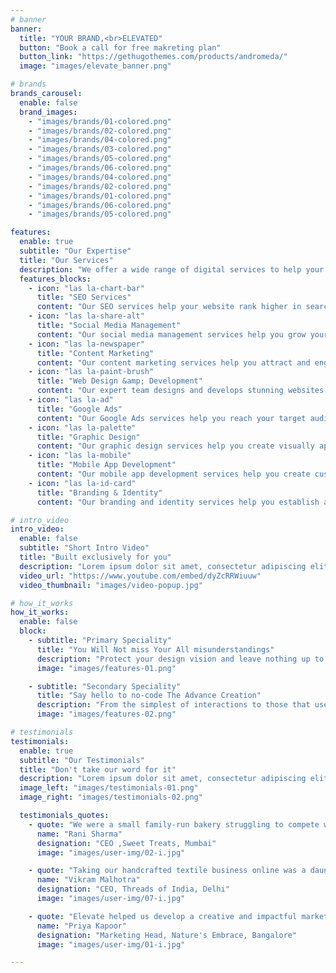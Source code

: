 ```yaml
---
# banner
banner:
  title: "YOUR BRAND,<br>ELEVATED"
  button: "Book a call for free makreting plan"
  button_link: "https://gethugothemes.com/products/andromeda/"
  image: "images/elevate_banner.png"

# brands
brands_carousel:
  enable: false
  brand_images:
    - "images/brands/01-colored.png"
    - "images/brands/02-colored.png"
    - "images/brands/04-colored.png"
    - "images/brands/03-colored.png"
    - "images/brands/05-colored.png"
    - "images/brands/06-colored.png"
    - "images/brands/04-colored.png"
    - "images/brands/02-colored.png"
    - "images/brands/01-colored.png"
    - "images/brands/06-colored.png"
    - "images/brands/05-colored.png"

features:
  enable: true
  subtitle: "Our Expertise"
  title: "Our Services"
  description: "We offer a wide range of digital services to help your business succeed online. Whether you need to improve your website's visibility in search engines, engage with your audience on social media, or create compelling content, we have you covered. Our team of experts will work with you to develop a custom strategy tailored to your specific needs and goals."
  features_blocks:
    - icon: "las la-chart-bar"
      title: "SEO Services"
      content: "Our SEO services help your website rank higher in search engine results pages, driving more organic traffic and improving your online visibility. We use proven strategies and techniques to optimize your website for search engines."
    - icon: "las la-share-alt"
      title: "Social Media Management"
      content: "Our social media management services help you grow your online presence and engage with your audience on social media platforms. We create and manage social media profiles, post engaging content, and interact with your audience to build brand awareness and loyalty."
    - icon: "las la-newspaper"
      title: "Content Marketing"
      content: "Our content marketing services help you attract and engage your target audience with high-quality, relevant content. We create compelling content that resonates with your audience and drives them to take action."
    - icon: "las la-paint-brush"
      title: "Web Design &amp; Development"
      content: "Our expert team designs and develops stunning websites that are user-friendly, fast, and responsive. We use the latest technologies and frameworks to deliver high-quality websites that meet your business goals."
    - icon: "las la-ad"
      title: "Google Ads"
      content: "Our Google Ads services help you reach your target audience and drive more traffic to your website. We create and manage Google Ads campaigns that are tailored to your business goals and budget."
    - icon: "las la-palette"
      title: "Graphic Design"
      content: "Our graphic design services help you create visually appealing and impactful designs that communicate your brand message effectively. We design logos, banners, infographics, and other visual assets that reflect your brand identity and resonate with your audience."
    - icon: "las la-mobile"
      title: "Mobile App Development"
      content: "Our mobile app development services help you create custom mobile applications that meet your business needs and goals. We use the latest technologies and frameworks to deliver high-quality mobile apps that provide a seamless user experience."
    - icon: "las la-id-card"
      title: "Branding & Identity"
      content: "Our branding and identity services help you establish a strong brand presence and identity that sets you apart from your competitors. We create brand guidelines, logos, and other visual assets that reflect your brand values and resonate with your audience."

# intro_video
intro_video:
  enable: false
  subtitle: "Short Intro Video"
  title: "Built exclusively for you"
  description: "Lorem ipsum dolor sit amet, consectetur adipiscing elit. Morbi egestas <br> Werat viverra id et aliquet. vulputate egestas sollicitudin."
  video_url: "https://www.youtube.com/embed/dyZcRRWiuuw"
  video_thumbnail: "images/video-popup.jpg"

# how_it_works
how_it_works:
  enable: false
  block:
    - subtitle: "Primary Speciality"
      title: "You Will Not miss Your All misunderstandings"
      description: "Protect your design vision and leave nothing up to interpretation with interaction recipes. Quickly share and access all your team members interactions by using libraries, ensuring consistency throughout the."
      image: "images/features-01.png"

    - subtitle: "Secondary Speciality"
      title: "Say hello to no-code The Advance Creation"
      description: "From the simplest of interactions to those that use Excel-gradeing formulas, ProtoPie can handle them all. Make mind-blowing of New interactions everyday without ever having to write any new code."
      image: "images/features-02.png"

# testimonials
testimonials:
  enable: true
  subtitle: "Our Testimonials"
  title: "Don't take our word for it"
  description: "Lorem ipsum dolor sit amet, consectetur adipiscing elit. Morbi egestas <br> Werat viverra id et aliquet. vulputate egestas sollicitudin."
  image_left: "images/testimonials-01.png"
  image_right: "images/testimonials-02.png"

  testimonials_quotes:
    - quote: "We were a small family-run bakery struggling to compete with larger chains. Elevate helped us develop a targeted social media strategy that resonated with our local community. We've seen a significant increase in foot traffic and online orders, and we're so grateful for Elevate's expertise!"
      name: "Rani Sharma"
      designation: "CEO ,Sweet Treats, Mumbai"
      image: "images/user-img/02-i.jpg"

    - quote: "Taking our handcrafted textile business online was a daunting task. Elevate's team guided us through the process, creating    stunning visuals and crafting compelling brand storytelling. Now, we're receiving orders from customers across the globe!"
      name: "Vikram Malhotra"
      designation: "CEO, Threads of India, Delhi"
      image: "images/user-img/07-i.jpg"

    - quote: "Elevate helped us develop a creative and impactful marketing campaign for our new line of organic skincare products. Their understanding of the Indian beauty market was crucial in building brand recognition and trust among consumers. We've seen a tremendous increase in brand awareness and sales!"
      name: "Priya Kapoor"
      designation: "Marketing Head, Nature's Embrace, Bangalore"
      image: "images/user-img/01-i.jpg"

---
```

